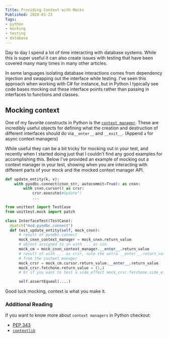 ```yaml
---
Title: Providing Context with Mocks
Published: 2020-01-23
Tags:
- python
- mocking
- testing
- database
---
```


Day to day I spend a lot of time interacting with database systems.
While this is super useful it can also create issues with testing that
have been covered many many times in many other articles.

In some languages isolating database interactions comes from dependency
injection and swapping out the interface while testing. I've seen this
approach when working with C# for instance, but in Python I typically
see code bases mocking out these interface points rather than passing
in interfaces to functions and classes.

## Mocking context

One of my favorite constructs in Python is the
[`context manager`](https://docs.python.org/3/reference/datamodel.html#context-managers).
These are incredibly useful objects for defining what the creation and
destruction of different interfaces should do via`__enter__` and `__exit__`.
(Append `a` for async context managers)

While useful they can be a bit tricky for mocking out in your test, and
recently when I started doing just that I couldn't find any good examples
for accomplishing this. Below I've provided an example of mocking out
a context manager in your test, showing when you are interacting with
different parts of your mock and the mocked context manager API.

```python
def update_entity(k, v):
    with pyodbc.connect(cnxn_str, autocommit=True): as cnxn:
        with cnxn.cursor() as crsr:
            crsr.execute(#Update")
            ...
```

```python
from unittest import TestCase
from unittest.mock import patch

class InterfaceTest(TestCase):
  @patch("mod.pyodbc.connect")
  def test_update_entity(self, mock_cnxn):
      # result of pyodbc.connect
      mock_cnxn_context_manager = mock_cnxn.return_value
      # object assigned to in with ... as con
      mock_cm = mock_cnxn_context_manager.__enter__.return_value
      # result of with ... as crsr, note the extra __enter__.return_value
      # from the context manager
      mock_crsr = mock_cm.cursor.return_value.__enter__.return_value
      mock_crsr.fetchone.return_value = (1,)
      # Or if you want to test a side_effect mock_crsr.fetchone.side_effect

      self.assertEqueal(....)

```

Good luck mocking, context is what you make it.

### Additional Reading

If you want to know more about `context managers` in Python checkout:

- [PEP 343](https://www.python.org/dev/peps/pep-0343/)
- [`contextlib`](https://docs.python.org/3/library/contextlib.html)
